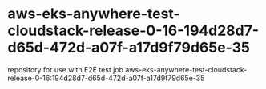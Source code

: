 # aws-eks-anywhere-test-cloudstack-release-0-16-194d28d7-d65d-472d-a07f-a17d9f79d65e-35
repository for use with E2E test job aws-eks-anywhere-test-cloudstack-release-0-16:194d28d7-d65d-472d-a07f-a17d9f79d65e-35
